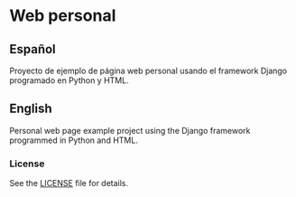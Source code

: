 # Web personal
## Español
Proyecto de ejemplo de página web personal usando el framework Django programado en Python y HTML.

## English
Personal web page example project using the Django framework programmed in Python and HTML.

### License
See the [LICENSE](LICENSE) file for details.
